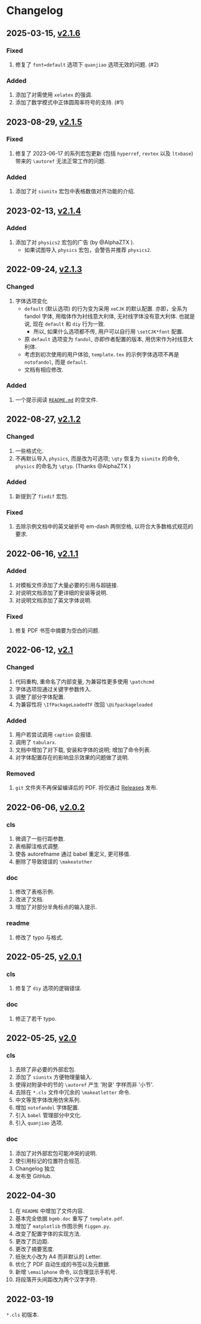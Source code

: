 # Changelog

## 2025-03-15, [v2.1.6]

### Fixed
1. 修复了 `font=default` 选项下 `quanjiao` 选项无效的问题. (#2)

### Added

1. 添加了对需使用 `xelatex` 的强调. 
2. 添加了数学模式中正体圆周率符号的支持. (#1)

## 2023-08-29, [v2.1.5]

### Fixed

1. 修复了 2023-06-17 的系列宏包更新 (包括 `hyperref`, `revtex` 以及 `ltxbase`) 带来的 `\autoref` 无法正常工作的问题.

### Added

1. 添加了对 `siunitx` 宏包中表格数值对齐功能的介绍.

## 2023-02-13, [v2.1.4]

### Added

1. 添加了对 `physics2` 宏包的广告 (by @AlphaZTX ).
   + 如果试图导入 `physics` 宏包，会警告并推荐 `physics2`. 

## 2022-09-24, [v2.1.3]

### Changed

1. 字体选项变化
   + `default` (默认选项) 的行为变为采用 `xeCJK` 的默认配置. 亦即，全系为 fandol 字体, 用楷体作为衬线意大利体, 无衬线字体没有意大利体. 也就是说, 现在 `default` 和 `diy` 行为一致.
     + 所以, 如果什么选项都不传, 用户可以自行用 `\setCJK*font` 配置.
   + 原 `default` 选项变为 `fandol`, 亦即作者配置的版本, 用仿宋作为衬线意大利体.
   + 考虑到初次使用的用户体验, `template.tex` 的示例字体选项不再是 `notofandol`, 而是 `default`.
   + 文档有相应修改.

### Added

1. 一个提示阅读 [`README.md`](README.md) 的空文件.

## 2022-08-27, [v2.1.2]

### Changed

1. 一些格式化.
2. 不再默认导入 `physics`, 而是改为可选项; `\qty` 恢复为 `siunitx` 的命令, `physics` 的命名为 `\qtyp`. (Thanks @AlphaZTX )

### Added

1. 新提到了 `fixdif` 宏包.

### Fixed

1. 去除示例文档中的英文破折号 em-dash 两侧空格, 以符合大多数格式规范的要求.

## 2022-06-16, [v2.1.1]

### Added

1. 对模板文件添加了大量必要的引用与超链接.
2. 对说明文档添加了更详细的安装等说明.
2. 对说明文档添加了英文字体说明.

### Fixed

1. 修复 PDF 书签中摘要为空白的问题.

## 2022-06-12, [v2.1]

### Changed

1. 代码重构, 重命名了内部变量, 为兼容性更多使用 `\patchcmd`
2. 字体选项现通过关键字参数传入.
3. 调整了部分字体配置.
4. 为兼容性将 `\IfPackageLoadedTF` 改回 `\@ifpackageloaded`

### Added

1. 用户若尝试调用 `caption` 会报错.
2. 调用了 `tabularx`.
3. 文档中增加了对下载, 安装和字体的说明; 增加了命令列表.
4. 对字体配置存在的影响显示效果的问题做了说明.

### Removed

1. `git` 文件夹不再保留编译后的 PDF. 将仅通过 [Releases](https://github.com/CastleStar14654/PKUMpLtX/releases) 发布.

## 2022-06-06, [v2.0.2]

### cls

1. 微调了一些行距参数.
2. 表格脚注格式调整.
3. 使各 autorefname 通过 babel 重定义, 更可移值.
4. 删除了导致错误的 `\makeatother`

### doc

1. 修改了表格示例.
2. 改进了文档.
3. 增加了对部分半角标点的输入提示.

### readme

1. 修改了 typo 与格式.

## 2022-05-25, [v2.0.1]

### cls

1. 修复了 `diy` 选项的逻辑错误.

### doc

1. 修正了若干 typo.

## 2022-05-25, [v2.0]

### cls
1. 去除了非必要的外部宏包.
2. 添加了 `siunitx` 方便物理量输入.
3. 使得对附录中的节的 `\autoref` 产生 '附录' 字样而非 '小节'.
4. 去除在 `*.cls` 文件中冗余的 `\makeatletter` 命令.
5. 中文等宽字体改用仿宋系列.
6. 增加 `notofandol` 字体配置.
7. 引入 `babel` 管理部分中文化.
8. 引入 `quanjiao` 选项.

### doc
1. 添加了对外部宏包可能冲突的说明.
2. 使引用标记的位置符合规范.
3. Changelog 独立
4. 发布至 GitHub.

## 2022-04-30

1. 在 `README` 中增加了文件内容.
2. 基本完全依据 `bgmb.doc` 重写了 `template.pdf`.
3. 增加了 `matplotlib` 作图示例 `figgen.py`.
4. 改变了配置字体的实现方法.
5. 更改了页边距.
6. 更改了摘要宽度.
7. 纸张大小改为 A4 而非默认的 Letter.
8. 优化了 PDF 自动生成的书签以及元数据.
9. 新增 `\emailphone` 命令, 以合理显示手机号.
10. 将段落开头间距改为两个汉字字符.

## 2022-03-19

`*.cls` 初版本.

[Unreleased]: https://github.com/CastleStar14654/PKUMpLtX/compare/v2.1.6...HEAD
[v2.1.6]:     https://github.com/CastleStar14654/PKUMpLtX/compare/v2.1.5...v2.1.6
[v2.1.5]:     https://github.com/CastleStar14654/PKUMpLtX/compare/v2.1.4...v2.1.5
[v2.1.4]:     https://github.com/CastleStar14654/PKUMpLtX/compare/v2.1.3...v2.1.4
[v2.1.3]:     https://github.com/CastleStar14654/PKUMpLtX/compare/v2.1.2...v2.1.3
[v2.1.2]:     https://github.com/CastleStar14654/PKUMpLtX/compare/v2.1.1...v2.1.2
[v2.1.1]:     https://github.com/CastleStar14654/PKUMpLtX/compare/v2.1...v2.1.1
[v2.1]:       https://github.com/CastleStar14654/PKUMpLtX/compare/v2.0.2...v2.1
[v2.0.2]:     https://github.com/CastleStar14654/PKUMpLtX/compare/v2.0.1...v2.0.2
[v2.0.1]:     https://github.com/CastleStar14654/PKUMpLtX/compare/v.2.0...v2.0.1
[v2.0]:       https://github.com/CastleStar14654/PKUMpLtX/releases/tag/v.2.0

